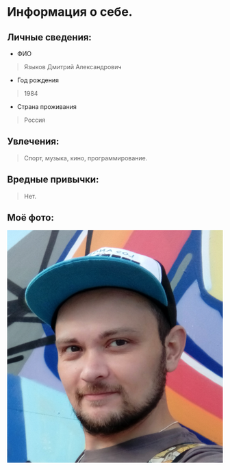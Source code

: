 # Информация о себе.
## Личные сведения:
+ ФИО
> Языков Дмитрий Александрович
+ Год рождения
> 1984
+ Страна проживания
> Россия
## Увлечения:
> Спорт, музыка, кино, программирование.
## Вредные привычки:
> Нет.
## Моё фото:
![my_photo](/image/photo.png)